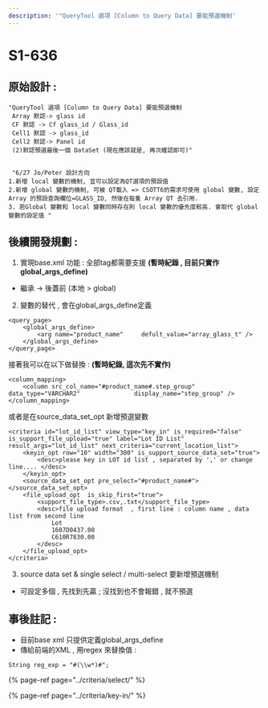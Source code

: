 ```yaml
---
description: '"QueryTool 選項 [Column to Query Data] 要能預選機制'
---
```


# S1-636

## 原始設計 :

```text
"QueryTool 選項 [Column to Query Data] 要能預選機制
 Array 默認-> glass id
 CF 默認 -> Cf glass_id / Glass_id
 Cell1 默認 -> glass_id
 Cell2 默認-> Panel id
 (2)默認預選最後一個 DataSet (現在應該就是, 再次確認即可)"
 
 
 "6/27 Jo/Peter 設計方向
1.新增 local 變數的機制, 並可以設定為QT選項的預設值
2.新增 global 變數的機制, 可被 QT載入 => CSOTT6的需求可使用 global 變數, 設定 Array 的預設查詢欄位=GLASS_ID, 然後在每隻 Array QT 去引用. 
3. 若Global 變數和 local 變數同時存在則 local 變數的優先度較高. 會取代 global 變數的設定值 "
```

## 後續開發規劃 :

1. 實現base.xml 功能 : 全部tag都需要支援 **\(暫時紀錄 , 目前只實作global\_args\_define\)**

* 繼承  -&gt;  後蓋前 \(本地  &gt;  global\)

2. 變數的替代 , 會在global\_args\_define定義

```markup
<query_page>
	<global_args_define>
		<arg name="product_name"     defult_value="array_glass_t" />
	</global_args_define>
</query_page>
```

接著我可以在以下做替換 : **\(暫時紀錄, 這次先不實作\)**

```markup
<column_mapping>
	<column src_col_name="#product_name#.step_group"  			data_type="VARCHAR2" 	           display_name="step_group" />			
</column_mapping>
```

或者是在source\_data\_set\_opt 新增預選變數

```markup
<criteria id="lot_id_list" view_type="key_in" is_required="false" is_support_file_upload="true" label="Lot ID List" result_args="lot_id_list" next_criteria="current_location_list">
	<keyin_opt row="10" width="300" is_support_source_data_set="true">
		<desc>please key in LOT id list , separated by ',' or change line.... </desc>
	</keyin_opt>
	<source_data_set_opt pre_select="#product_name#"></source_data_set_opt>						
	<file_upload_opt  is_skip_first="true">
		<support_file_type>.csv,.txt</support_file_type>
		<desc>file upload format  , first line : column name , data list from second line
			Lot
			1607D0437.00
			C610R7830.00
		</desc>
	</file_upload_opt>
</criteria>
```

3. source data set  &  single select / multi-select 要新增預選機制 

* 可設定多個 , 先找到先贏 ; 沒找到也不會報錯 , 就不預選

## 事後註記 :

* 目前base xml 只提供定義global\_args\_define 
* 傳給前端的XML , 用regex 來替換值 : 

```text
String reg_exp = "#(\\w*)#";
```

{% page-ref page="../criteria/select/" %}

{% page-ref page="../criteria/key-in/" %}

